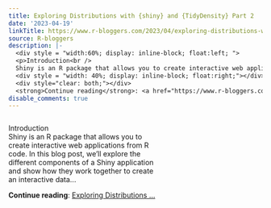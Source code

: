 ```yaml
---
title: Exploring Distributions with {shiny} and {TidyDensity} Part 2
date: '2023-04-19'
linkTitle: https://www.r-bloggers.com/2023/04/exploring-distributions-with-shiny-and-tidydensity-part-2/
source: R-bloggers
description: |-
  <div style = "width:60%; display: inline-block; float:left; ">
  <p>Introduction<br />
  Shiny is an R package that allows you to create interactive web applications from R code. In this blog post, we’ll explore the different components of a Shiny application and show how they work together to create an interactive data...</p></div>
  <div style = "width: 40%; display: inline-block; float:right;"></div>
  <div style="clear: both;"></div>
  <strong>Continue reading</strong>: <a href="https://www.r-bloggers.com/2023/04/exploring-distributions-with-shiny-and-tidydensity-part-2/">Exploring Distributions ...
disable_comments: true
---
```

<div style = "width:60%; display: inline-block; float:left; ">
<p>Introduction<br />
Shiny is an R package that allows you to create interactive web applications from R code. In this blog post, we’ll explore the different components of a Shiny application and show how they work together to create an interactive data...</p></div>
<div style = "width: 40%; display: inline-block; float:right;"></div>
<div style="clear: both;"></div>
<strong>Continue reading</strong>: <a href="https://www.r-bloggers.com/2023/04/exploring-distributions-with-shiny-and-tidydensity-part-2/">Exploring Distributions ...